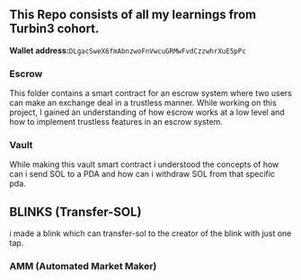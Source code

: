 ## This Repo consists of all my learnings from Turbin3 cohort.

**Wallet address:**`DLgacSweX6fmAbnzwoFnVwcuGRMwFvdCzzwhrXuE5pPc`

### Escrow

This folder contains a smart contract for an escrow system where two users can make an exchange deal in a trustless manner. While working on this project, I gained an understanding of how escrow works at a low level and how to implement trustless features in an escrow system.

### Vault

While making this vault smart contract i understood the concepts of how can i send SOL to a PDA and how can i withdraw SOL from that specific pda.

## BLINKS (Transfer-SOL)

i made a blink which can transfer-sol to the creator of the blink with just one tap.

### AMM (Automated Market Maker)
